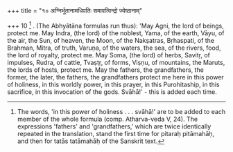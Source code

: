 +++
title = "१० अग्निर्भूतानामधिपतिः समावत्विन्द्रो ज्येष्ठानाम्"

+++
10 [^5] . (The Abhyātāna formulas run thus): 'May Agni, the lord of beings, protect me. May Indra, (the lord) of the noblest, Yama, of the earth, Vāyu, of the air, the Sun, of heaven, the Moon, of the Nakṣatras, Bṛhaspati, of the Brahman, Mitra, of truth, Varuṇa, of the waters, the sea, of the rivers, food, the lord of royalty, protect me. May Soma, (the lord) of herbs, Savitṛ, of impulses, Rudra, of cattle, Tvaṣṭṛ, of forms, Viṣṇu, of mountains, the Maruts, the lords of hosts, protect me. May the fathers, the grandfathers, the former, the later, the fathers, the grandfathers protect me here in this power of holiness, in this worldly power, in this prayer, in this Purohitaship, in this sacrifice, in this invocation of the gods. Svāhā!' - this is added each time.


[^5]:  The words, 'in this power of holiness . . . svāhā!' are to be added to each member of the whole formula (comp. Atharva-veda V, 24). The expressions 'fathers' and 'grandfathers,' which are twice identically repeated in the translation, stand the first time for pitaraḥ pitāmahāḥ, and then for tatās tatāmahāḥ of the Sanskrit text.

